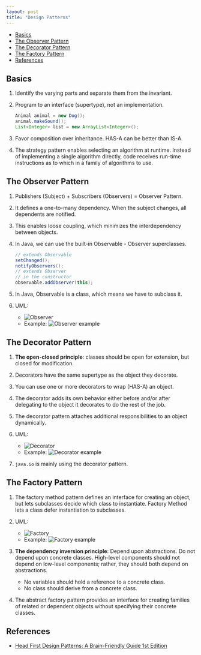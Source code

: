 ```yaml
---
layout: post
title: "Design Patterns"
---
```


* [Basics](#basics)
* [The Observer Pattern](#the-observer-pattern)
* [The Decorator Pattern](#the-decorator-pattern)
* [The Factory Pattern](#the-factory-pattern)
* [References](#references)

## Basics

1. Identify the varying parts and separate them from the invariant.

2. Program to an interface (supertype), not an implementation.

    ```java
    Animal animal = new Dog();
    animal.makeSound();
    List<Integer> list = new ArrayList<Integer>();
    ```

3. Favor composition over inheritance. HAS-A can be better than IS-A.

4. The strategy pattern enables selecting an algorithm at runtime. Instead of implementing a single algorithm directly, code receives run-time instructions as to which in a family of algorithms to use.

## The Observer Pattern

1. Publishers (Subject) + Subscribers (Observers) = Observer Pattern.

2. It defines a one-to-many dependency. When the subject changes, all dependents are notified.

3. This enables loose coupling, which minimizes the interdependency between objects.

4. In Java, we can use the built-in Observable - Observer superclasses.

    ```java
    // extends Observable
    setChanged();
    notifyObservers();
    // extends Observer
    // in the constructor
    observable.addObserver(this);
    ```

5. In Java, Observable is a class, which means we have to subclass it.

6. UML:
   * ![Observer]({{https://tillchen.com}}/images/observer.png)
   * Example: ![Observer example]({{https://tillchen.com}}/images/observer_example.png)

## The Decorator Pattern

1. **The open-closed principle**: classes should be open for extension, but closed for modification.

2. Decorators have the same supertype as the object they decorate.

3. You can use one or more decorators to wrap (HAS-A) an object.

4. The decorator adds its own behavior either before and/or after delegating to the object it decorates to do the rest of the job.

5. The decorator pattern attaches additional responsibilities to an object dynamically.

6. UML:
   * ![Decorator]({{https://tillchen.com}}/images/decorator.png)
   * Example: ![Decorator example]({{https://tillchen.com}}/images/decorator_example.png)

7. `java.io` is mainly using the decorator pattern.

## The Factory Pattern

1. The factory method pattern defines an interface for creating an object, but lets subclasses decide which class to instantiate. Factory Method lets a class defer instantiation to subclasses.

2. UML:
   * ![Factory]({{https://tillchen.com}}/images/factory.png)
   * Example: ![Factory example]({{https://tillchen.com}}/images/factory_example.png)

3. **The dependency inversion principle**: Depend upon abstractions. Do not depend upon concrete classes. High-level components should not depend on low-level components; rather, they should both depend on abstractions.
    * No variables should hold a reference to a concrete class.
    * No class should derive from a concrete class.

4. The abstract factory pattern provides an interface for creating families of related or dependent objects without specifying their concrete classes.

## References

* [Head First Design Patterns: A Brain-Friendly Guide 1st Edition](https://www.amazon.com/Head-First-Design-Patterns-Brain-Friendly-dp-0596007124/dp/0596007124/ref=mt_paperback?_encoding=UTF8&me=&qid=1585509064)
